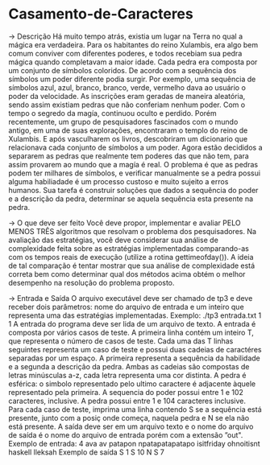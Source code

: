# Casamento-de-Caracteres
-> Descrição
Há muito tempo atrás, existia um lugar na Terra no qual a mágica era verdadeira. Para
os habitantes do reino Xulambis, era algo bem comum conviver com diferentes poderes, e todos
recebiam sua pedra mágica quando completavam a maior idade.
Cada pedra era composta por um conjunto de símbolos coloridos. De acordo com a sequência
dos símbolos um poder diferente podia surgir. Por exemplo, uma sequência de símbolos azul, azul,
branco, branco, verde, vermelho dava ao usuário o poder da velocidade. As inscrições eram geradas
de maneira aleatória, sendo assim existiam pedras que não conferiam nenhum poder.
Com o tempo o segredo da magía, continuou oculto e perdido. Porém recentemente, um grupo de
pesquisadores fascinados com o mundo antigo, em uma de suas explorações, encontraram o templo
do reino de Xulambis. E após vasculharem os livros, descobriram um dicionario que relacionava
cada conjunto de símbolos a um poder. Agora estão decididos a separarem as pedras que realmente
tem poderes das que não tem, para assim provarem ao mundo que a magía é real.
O problema é que as pedras podem ter milhares de símbolos, e verificar manualmente se a pedra
possui alguma habiliadade é um processo custoso e muito sujeito a erros humanos. Sua tarefa é
construir soluções que dados a sequência do poder e a descrição da pedra, determinar se aquela 
sequência esta presente na pedra.

-> O que deve ser feito
Você deve propor, implementar e avaliar PELO MENOS TRÊS algoritmos que resolvam o
problema dos pesquisadores.
Na avaliação das estratégias, você deve considerar sua análise de complexidade feita sobre as
estratégias implementadas comparando-as com os tempos reais de execução (utilize a rotina gettimeofday()). A ideia de tal comparação é tentar mostrar que sua análise de complexidade está
correta bem como determinar qual dos métodos acima obtém o melhor desempenho na resolução
do problema proposto.

-> Entrada e Saída
O arquivo executável deve ser chamado de tp3 e deve receber dois parâmetros: nome do arquivo
de entrada e um inteiro que representa uma das estratégias implementadas. Exemplo:
./tp3 entrada.txt 1
1
A entrada do programa deve ser lida de um arquivo de texto. A entrada é composta por vários
casos de teste. A primeira linha contém um inteiro T, que representa o número de casos de teste.
Cada uma das T linhas seguintes representa um caso de teste e possui duas cadeias de caractéres
separadas por um espaço. A primeira representa a sequência da habilidade e a segunda a descrição
da pedra. Ambas as cadeias são compostas de letras minúsculas a-z, cada letra representa uma
cor distinta. A pedra é esférica: o simbolo representado pelo ultimo caractere é adjacente àquele
representado pela primeira. A sequencia do poder possui entre 1 e 102
caracteres, inclusive. A
pedra possui entre 1 e 104
caracteres inclusive.
Para cada caso de teste, imprima uma linha contendo S se a sequência está presente, junto com
a posiç onde começa, naquela pedra e N se ela não está presente.
A saída deve ser em um arquivo texto e o nome do arquivo de saída é o nome do arquivo de
entrada porém com a extensão ”out".
Exemplo de entrada:
4
ava av
patapon npatapatapatapo
isitfriday ohnoitisnt
haskell lleksah
Exemplo de saída
S 1
S 10
N
S 7


